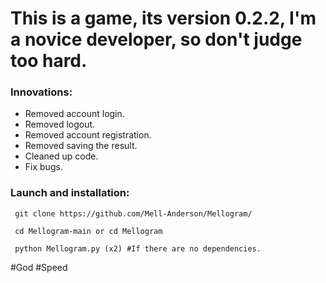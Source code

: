 # This is a game, its version 0.2.2, I'm a novice developer, so don't judge too hard.

### Innovations:

- Removed account login.
- Removed logout.
- Removed account registration.
- Removed saving the result.
- Cleaned up code.
- Fix bugs.

### Launch and installation:
```
 git clone https://github.com/Mell-Anderson/Mellogram/

 cd Mellogram-main or cd Mellogram

 python Mellogram.py (x2) #If there are no dependencies.
```
#God #Speed
